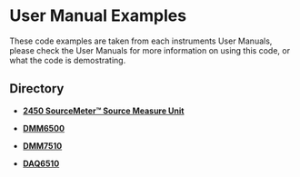 
# User Manual Examples

These code examples are taken from each instruments User Manuals, please check the User Manuals for more information on using this code, or what the code is demostrating.

## Directory

[comment]: **[Insturment](./directory)**  

* **[2450 SourceMeter&trade; Source Measure Unit](./2450-SMU)**  

* **[DMM6500](./DMM6500)**

* **[DMM7510](./DMM7510)**

* **[DAQ6510](./DAQ6510)**
